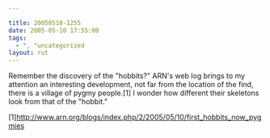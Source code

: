 ```yaml
---

title: 20050510-1255
date: 2005-05-10 17:55:00
tags:
  - ", "uncategorized
layout: rut
---
```


<p>Remember the discovery of the "hobbits?"  ARN's web log brings to
my attention an interesting development, not far from the location
of the find, there is a village of pygmy people.[1] I wonder how
different their skeletons look from that of the "hobbit."</p>

[1]http://www.arn.org/blogs/index.php/2/2005/05/10/first_hobbits_now_pygmies

